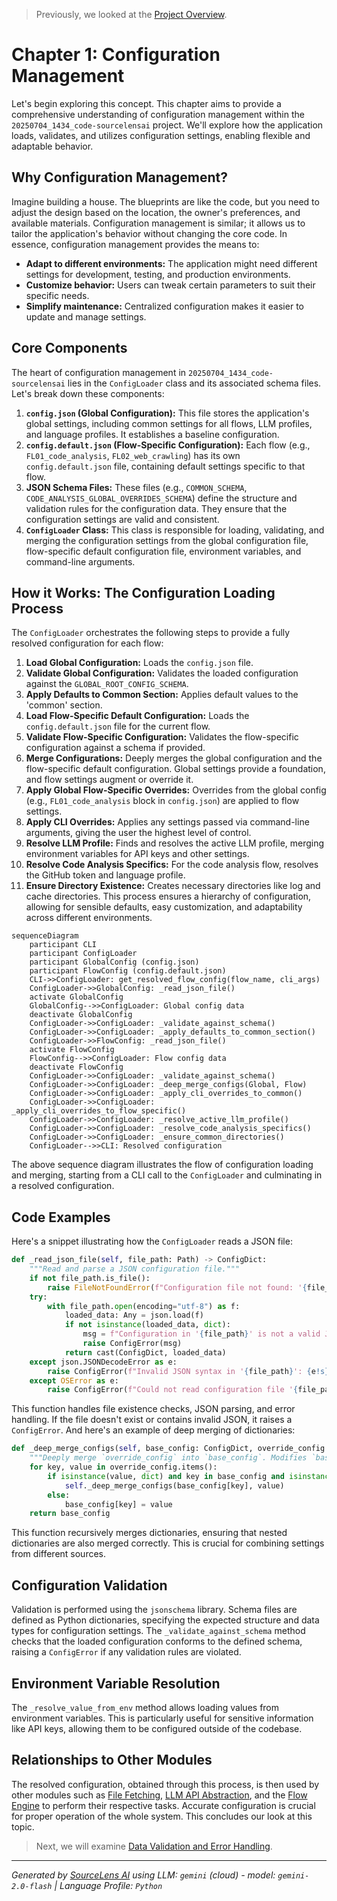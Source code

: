 > Previously, we looked at the [Project Overview](index.md).

# Chapter 1: Configuration Management
Let's begin exploring this concept. This chapter aims to provide a comprehensive understanding of configuration management within the `20250704_1434_code-sourcelensai` project. We'll explore how the application loads, validates, and utilizes configuration settings, enabling flexible and adaptable behavior.
## Why Configuration Management?
Imagine building a house. The blueprints are like the code, but you need to adjust the design based on the location, the owner's preferences, and available materials. Configuration management is similar; it allows us to tailor the application's behavior without changing the core code.
In essence, configuration management provides the means to:
*   **Adapt to different environments:** The application might need different settings for development, testing, and production environments.
*   **Customize behavior:** Users can tweak certain parameters to suit their specific needs.
*   **Simplify maintenance:** Centralized configuration makes it easier to update and manage settings.
## Core Components
The heart of configuration management in `20250704_1434_code-sourcelensai` lies in the `ConfigLoader` class and its associated schema files. Let's break down these components:
1.  **`config.json` (Global Configuration):** This file stores the application's global settings, including common settings for all flows, LLM profiles, and language profiles. It establishes a baseline configuration.
2.  **`config.default.json` (Flow-Specific Configuration):** Each flow (e.g., `FL01_code_analysis`, `FL02_web_crawling`) has its own `config.default.json` file, containing default settings specific to that flow.
3.  **JSON Schema Files:** These files (e.g., `COMMON_SCHEMA`, `CODE_ANALYSIS_GLOBAL_OVERRIDES_SCHEMA`) define the structure and validation rules for the configuration data. They ensure that the configuration settings are valid and consistent.
4.  **`ConfigLoader` Class:** This class is responsible for loading, validating, and merging the configuration settings from the global configuration file, flow-specific default configuration file, environment variables, and command-line arguments.
## How it Works: The Configuration Loading Process
The `ConfigLoader` orchestrates the following steps to provide a fully resolved configuration for each flow:
1.  **Load Global Configuration:** Loads the `config.json` file.
2.  **Validate Global Configuration:** Validates the loaded configuration against the `GLOBAL_ROOT_CONFIG_SCHEMA`.
3.  **Apply Defaults to Common Section:** Applies default values to the 'common' section.
4.  **Load Flow-Specific Default Configuration:** Loads the `config.default.json` file for the current flow.
5.  **Validate Flow-Specific Configuration:** Validates the flow-specific configuration against a schema if provided.
6.  **Merge Configurations:** Deeply merges the global configuration and the flow-specific default configuration. Global settings provide a foundation, and flow settings augment or override it.
7.  **Apply Global Flow-Specific Overrides:** Overrides from the global config (e.g., `FL01_code_analysis` block in `config.json`) are applied to flow settings.
8.  **Apply CLI Overrides:** Applies any settings passed via command-line arguments, giving the user the highest level of control.
9.  **Resolve LLM Profile:** Finds and resolves the active LLM profile, merging environment variables for API keys and other settings.
10. **Resolve Code Analysis Specifics:** For the code analysis flow, resolves the GitHub token and language profile.
11. **Ensure Directory Existence:** Creates necessary directories like log and cache directories.
This process ensures a hierarchy of configuration, allowing for sensible defaults, easy customization, and adaptability across different environments.
```mermaid
sequenceDiagram
    participant CLI
    participant ConfigLoader
    participant GlobalConfig (config.json)
    participant FlowConfig (config.default.json)
    CLI->>ConfigLoader: get_resolved_flow_config(flow_name, cli_args)
    ConfigLoader->>GlobalConfig: _read_json_file()
    activate GlobalConfig
    GlobalConfig-->>ConfigLoader: Global config data
    deactivate GlobalConfig
    ConfigLoader->>ConfigLoader: _validate_against_schema()
    ConfigLoader->>ConfigLoader: _apply_defaults_to_common_section()
    ConfigLoader->>FlowConfig: _read_json_file()
    activate FlowConfig
    FlowConfig-->>ConfigLoader: Flow config data
    deactivate FlowConfig
    ConfigLoader->>ConfigLoader: _validate_against_schema()
    ConfigLoader->>ConfigLoader: _deep_merge_configs(Global, Flow)
    ConfigLoader->>ConfigLoader: _apply_cli_overrides_to_common()
    ConfigLoader->>ConfigLoader: _apply_cli_overrides_to_flow_specific()
    ConfigLoader->>ConfigLoader: _resolve_active_llm_profile()
    ConfigLoader->>ConfigLoader: _resolve_code_analysis_specifics()
    ConfigLoader->>ConfigLoader: _ensure_common_directories()
    ConfigLoader-->>CLI: Resolved configuration
```
The above sequence diagram illustrates the flow of configuration loading and merging, starting from a CLI call to the `ConfigLoader` and culminating in a resolved configuration.
## Code Examples
Here's a snippet illustrating how the `ConfigLoader` reads a JSON file:
```python
def _read_json_file(self, file_path: Path) -> ConfigDict:
    """Read and parse a JSON configuration file."""
    if not file_path.is_file():
        raise FileNotFoundError(f"Configuration file not found: '{file_path}'")
    try:
        with file_path.open(encoding="utf-8") as f:
            loaded_data: Any = json.load(f)
            if not isinstance(loaded_data, dict):
                msg = f"Configuration in '{file_path}' is not a valid JSON object (dictionary)."
                raise ConfigError(msg)
            return cast(ConfigDict, loaded_data)
    except json.JSONDecodeError as e:
        raise ConfigError(f"Invalid JSON syntax in '{file_path}': {e!s}") from e
    except OSError as e:
        raise ConfigError(f"Could not read configuration file '{file_path}': {e!s}") from e
```
This function handles file existence checks, JSON parsing, and error handling. If the file doesn't exist or contains invalid JSON, it raises a `ConfigError`.
And here's an example of deep merging of dictionaries:
```python
def _deep_merge_configs(self, base_config: ConfigDict, override_config: ConfigDict) -> ConfigDict:
    """Deeply merge `override_config` into `base_config`. Modifies `base_config` in-place."""
    for key, value in override_config.items():
        if isinstance(value, dict) and key in base_config and isinstance(base_config[key], dict):
            self._deep_merge_configs(base_config[key], value)
        else:
            base_config[key] = value
    return base_config
```
This function recursively merges dictionaries, ensuring that nested dictionaries are also merged correctly. This is crucial for combining settings from different sources.
## Configuration Validation
Validation is performed using the `jsonschema` library. Schema files are defined as Python dictionaries, specifying the expected structure and data types for configuration settings. The `_validate_against_schema` method checks that the loaded configuration conforms to the defined schema, raising a `ConfigError` if any validation rules are violated.
## Environment Variable Resolution
The `_resolve_value_from_env` method allows loading values from environment variables. This is particularly useful for sensitive information like API keys, allowing them to be configured outside of the codebase.
## Relationships to Other Modules
The resolved configuration, obtained through this process, is then used by other modules such as [File Fetching](02_file-fetching.md), [LLM API Abstraction](03_llm-api-abstraction.md), and the [Flow Engine](04_flow-engine.md) to perform their respective tasks. Accurate configuration is crucial for proper operation of the whole system.
This concludes our look at this topic.

> Next, we will examine [Data Validation and Error Handling](02_data-validation-and-error-handling.md).


---

*Generated by [SourceLens AI](https://github.com/openXFlow/sourceLensAI) using LLM: `gemini` (cloud) - model: `gemini-2.0-flash` | Language Profile: `Python`*